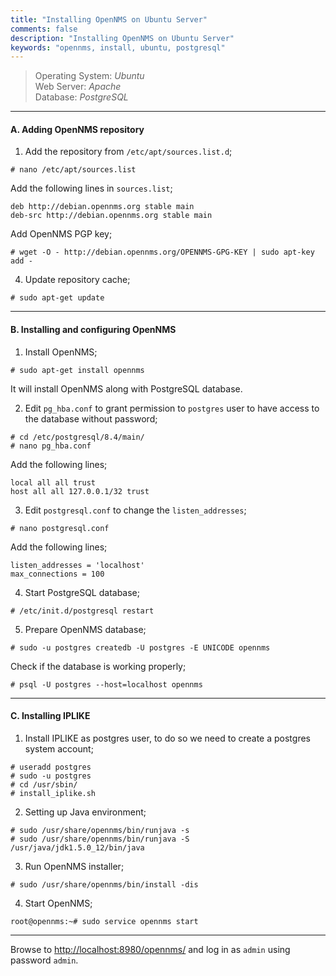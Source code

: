```yaml
---
title: "Installing OpenNMS on Ubuntu Server"
comments: false
description: "Installing OpenNMS on Ubuntu Server"
keywords: "opennms, install, ubuntu, postgresql"
---
```

> Operating System: _Ubuntu_  
> Web Server: _Apache_  
> Database: _PostgreSQL_  

___

#### A. Adding OpenNMS repository

1. Add the repository from `/etc/apt/sources.list.d`;
```
# nano /etc/apt/sources.list
```
Add the following lines in `sources.list`;
```
deb http://debian.opennms.org stable main
deb-src http://debian.opennms.org stable main
```
Add OpenNMS PGP key;
```
# wget -O - http://debian.opennms.org/OPENNMS-GPG-KEY | sudo apt-key add -
```

4. Update repository cache;
```
# sudo apt-get update
```

___


#### B. Installing and configuring OpenNMS

1. Install OpenNMS;
```
# sudo apt-get install opennms
```
It will install OpenNMS along with PostgreSQL database.

2. Edit `pg_hba.conf` to grant permission to `postgres` user to have access to the database without password;
```
# cd /etc/postgresql/8.4/main/
# nano pg_hba.conf
```
Add the following lines;
```
local all all trust
host all all 127.0.0.1/32 trust
```

3. Edit `postgresql.conf` to change the `listen_addresses`;
```
# nano postgresql.conf
```
Add the following lines;
```
listen_addresses = 'localhost'
max_connections = 100
```

4. Start PostgreSQL database;
```
# /etc/init.d/postgresql restart
```

5. Prepare OpenNMS database;
```
# sudo -u postgres createdb -U postgres -E UNICODE opennms
```
Check if the database is working properly;
```
# psql -U postgres --host=localhost opennms
```

___

#### C. Installing IPLIKE

1. Install IPLIKE as postgres user, to do so we need to create a postgres system account;
```
# useradd postgres
# sudo -u postgres
# cd /usr/sbin/
# install_iplike.sh
```

2. Setting up Java environment;
```
# sudo /usr/share/opennms/bin/runjava -s
# sudo /usr/share/opennms/bin/runjava -S /usr/java/jdk1.5.0_12/bin/java
```

3. Run OpenNMS installer;
```
# sudo /usr/share/opennms/bin/install -dis
```

4. Start OpenNMS;
```
root@opennms:~# sudo service opennms start
```

___

Browse to [http://localhost:8980/opennms/](http://localhost:8980/opennms/) and log in as `admin` using password `admin`.
